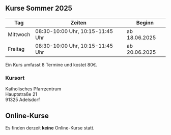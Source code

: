 ## Kurse Sommer 2025

| Tag      | Zeiten                           | Beginn        |
|----------|----------------------------------|---------------|
| Mittwoch | 08:30-10:00 Uhr, 10:15-11:45 Uhr | ab 18.06.2025 |
| Freitag  | 08:30-10:00 Uhr, 10:15-11:45 Uhr | ab 20.06.2025 |

Ein Kurs umfasst 8 Termine und kostet 80€.

### Kursort

Katholisches Pfarrzentrum  
Hauptstraße 21  
91325 Adelsdorf

## Online-Kurse

Es finden derzeit **keine** Online-Kurse statt.
